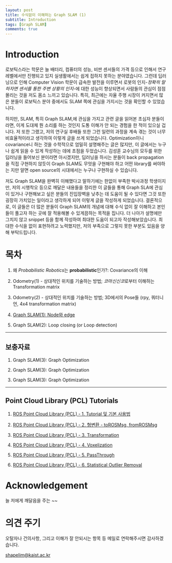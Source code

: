 ```yaml
---
layout: post
title: 수식없이 이해하는 Graph SLAM (1)
subtitle: Introduction
tags: [Graph SLAM]
comments: true
---
```


# Introduction

로보틱스라는 학문은 늘 배터리, 컴퓨터의 성능, 비싼 센서들의 가격 등으로 인해서 연구 레벨에서만 진행되고 있지 실생활에서는 쉽게 접하지 못하는 분야였습니다. 그런데 딥러닝으로 인해 Computer Vision 학문이 급속한 발전을 이루면서 로봇의 인지-*정확히 말하자면 센서를 통한 주변 상황의 인지*-에 대한 성능이 향상되면서 사람들의 관심이 점점 몰리는 것을 저도 몸소 느끼고 있습니다. 특히, 최근에는 자율 주행 시장이 커지면서 많은 분들이 로보틱스 분야 중에서도 SLAM 쪽에 관심을 가지시는 것을 확인할 수 있었습니다.

하지만, SLAM, 특히 Graph SLAM,에 관심을 가지고 관련 글을 읽어본 초심자 분들이라면, 이게 도대체 뭔 소리를 하는 것인지 도통 이해가 안 되는 경험을 한 적이 있으실 겁니다. 저 또한 그랬고, 저의 연구실 후배들 또한 그런 일련의 과정을 계속 겪는 것이 너무 비효율적이라고 생각하여 이렇게 글을 쓰게 되었습니다. Optimization이니 covariance니 하는 것을 수학적으로 엄밀히 설명해주는 글은 많지만, 이 글에서는 누구나 쉽게 읽을 수 있게 작성하는 데에 초점을 두었습니다. 김성훈 교수님의 모두를 위한 딥러닝을 들어보신 분이라면 아시겠지만, 딥러닝을 하시는 분들이  back propagation을 직접 구현하지 않듯이 Graph SLAM도 무엇을 구현해야 하고 어떤 library를 써야하는 지만 알면 open source의 시대에서는 누구나 구현하실 수 있습니다. 

저도 Graph SLAM을 완벽히 이해했다고 말하기에는 한없이 부족한 박사과정 학생이지만, 저의 시행착오 등으로 깨달은 내용들을 정리한 이 글들을 통해 Graph SLA에 관심이 있거나 구현해보고 싶은 분들의 진입장벽을 낮추는 데 도움이 될 수 있다면 그것 또한 굉장히 가치있는 일이라고 생각하게 되어 이렇게 글을 작성하게 되었습니다. 결론적으로, 이 글들은 더 많은 분들이 Graph SLAM의 개념에 대해 수식 없이 잘 이해하고 본인들이 풀고자 하는 곳에 잘 적용해볼 수 있게끔하는 목적을 집니다. 더 나아가 설명에만 그치지 않고 snippet 등을 함께 작성하여 최대한 도움이 되고자 작성해보았습니다. 최대한 수식을 없이 표현하려고 노력했지만, 저의 부족으로 그렇지 못한 부분도 있음을 양해 부탁드립니다.

# 목차

1. 왜 *Probabilistic Robotics*는 **probabilistic**인가?: Covariance의 이해

2. Odometry(1) - 상대적인 위치를 기술하는 방법; *코마신신코*로부터 이해하는 Transformation matrix 

3. Odometry(2) - 상대적인 위치를 기술하는 방법; 3D에서의 Pose들 (rpy, 쿼터니언, 4x4 transformation matrix)

4. [Graph SLAM(1): Node와 edge](https://www.naver.com/)

5. Graph SLAM(2): Loop closing (or Loop detection)

--- 
## 보충자료

1. Graph SLAM(3): Graph Optimization

2. Graph SLAM(3): Graph Optimization

3. Graph SLAM(3): Graph Optimization

---

## Point Cloud Library (PCL) Tutorials

1. [ROS Point Cloud Library (PCL) - 1. Tutorial 및 기본 사용법](https://limhyungtae.github.io/2019-11-29-ROS-Point-Cloud-Library-(PCL)-1.-Tutorial-%EB%B0%8F-%EA%B8%B0%EB%B3%B8-%EC%82%AC%EC%9A%A9%EB%B2%95/)

2. [ROS Point Cloud Library (PCL) - 2. 형변환 - toROSMsg, fromROSMsg](https://limhyungtae.github.io/2019-11-29-ROS-Point-Cloud-Library-(PCL)-2.-%ED%98%95%EB%B3%80%ED%99%98-toROSMsg,-fromROSMsg/)

3. [ROS Point Cloud Library (PCL) - 3. Transformation](https://limhyungtae.github.io/2019-11-29-ROS-Point-Cloud-Library-(PCL)-3.-Transformation/)

4. [ROS Point Cloud Library (PCL) - 4. Voxelization](https://limhyungtae.github.io/2019-11-29-ROS-Point-Cloud-Library-(PCL)-4.-Voxelization/)

5. [ROS Point Cloud Library (PCL) - 5. PassThrough](https://limhyungtae.github.io/2019-11-29-ROS-Point-Cloud-Library-(PCL)-5.-PassThrough/)

6. [ROS Point Cloud Library (PCL) - 6. Statistical Outlier Removal](https://limhyungtae.github.io/2019-11-29-ROS-Point-Cloud-Library-(PCL)-6.-Statistical-Outlier-Removal/)


# Acknowledgement

늘 저에게 깨달음을 주는 ~~

# 의견 주기

오탈자나 건의사항, 그리고 이해가 잘 안되시는 항목 등 메일로 연락해주시면 감사하겠습니다.

shapelim@kaist.ac.kr


